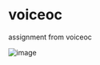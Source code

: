 # voiceoc
assignment from voiceoc

![image](https://user-images.githubusercontent.com/76946122/207113790-ee629e98-77b3-44d6-9397-8ad18782be49.png)

